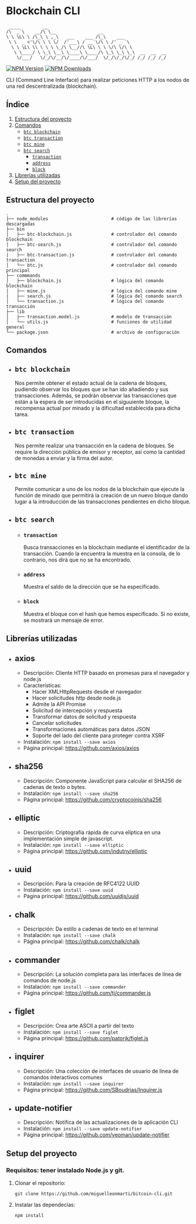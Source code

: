 # Blockchain CLI

```
 ____         __
/\  _`\    __/\ \__                __
\ \ \L\ \ /\_\ \ ,_\   ___    ___ /\_\    ___
 \ \  _ <'\/\ \ \ \/  /'___\ / __`\/\ \ /' _ `\
  \ \ \L\ \\ \ \ \ \_/\ \__//\ \L\ \ \ \/\ \/\ \
   \ \____/ \ \_\ \__\ \____\ \____/\ \_\ \_\ \_\  __  __  __
    \/___/   \/_/\/__/\/____/\/___/  \/_/\/_/\/_/ /_/ /_/ /_/
```

[![NPM Version][npm-image]][npm-url]
[![NPM Downloads][downloads-image]][downloads-url]

CLI (Command Line Interface) para realizar peticiones HTTP a los nodos de una red descentralizada (blockchain).

## Índice

1. [Estructura del proyecto](#estructura-del-proyecto)
2. [Comandos](#comandos)
    - [`btc blockchain`](#btc-blockchain)
    - [`btc transaction`](#btc-transaction)
    - [`btc mine`](#btc-mine)
    - [`btc search`](#btc-search)
        - [`transaction`](#transaction)
        - [`address`](#address)
        - [`block`](#block)
3. [Librerías utilizadas](#librerías-utilizadas)
4. [Setup del proyecto](#setup-del-proyecto)


## Estructura del proyecto

    .
    ├── node_modules                        # código de las librerías descargadas
    ├── bin                                 
    │   ├── btc-blockchain.js               # controlador del comando blockchain
    │   ├── btc-search.js                   # controlador del comando search
    |   ├── btc-transaction.js              # controlador del comando transaction
    │   └── btc.js                          # controlador del comando principal
    ├── commmands                            
    │   ├── blockchain.js                   # lógica del comando blockchain
    │   ├── mine.js                         # lógica del comando mine
    |   ├── search.js                       # lógica del comando search
    │   └── transaction.js                  # lógica del comando transacción
    ├── lib                                 
    │   ├── transaction.model.js            # modelo de transacción 
    │   └── utils.js                        # funciones de utilidad general
    └── package.json                        # archivo de configuración

## Comandos


- ## `btc blockchain`

    Nos permite obtener el estado actual de la cadena de bloques, pudiendo observar los bloques que se han ido añadiendo y sus transacciones. Además, se podrán observar las transacciones que están a la espera de ser introducidas en el siguuiente bloque, la recompensa actual por minado y la dificultad establecida para dicha tarea.

- ## `btc transaction`

    Nos permite realizar una transacción en la cadena de bloques. Se require la dirección pública de emisor y receptor, así como la cantidad de monedas a enviar y la firma del autor.


- ## `btc mine`

    Permite comunicar a uno de los nodos de la blockchain que ejecute la función de minado que permitirá la creación de un nuevo bloque dando lugar a la introducción de las transacciones pendientes en dicho bloque.

- ## `btc search`

    - ### `transaction`
        Busca transacciones en la blockchain mediante el identificador de la transacción. Cuando la encuentra la muestra en la consola, de lo contrario, nos dirá que no se ha encontrado.

    - ### `address`
        Muestra el saldo de la dirección que se ha especificado.

    - ### `block`
        Muestra el bloque con el hash que hemos especificado. Si no existe, se mostrará un mensaje de error. 

## Librerías utilizadas

- ## **axios**
  - Descripción: Cliente HTTP basado en promesas para el navegador y node.js
  - Características:
    - Hacer XMLHttpRequests desde el navegador
    - Hacer solicitudes http desde node.js
    - Admite la API Promise
    - Solicitud de intercepción y respuesta
    - Transformar datos de solicitud y respuesta
    - Cancelar solicitudes
    - Transformaciones automáticas para datos JSON
    - Soporte del lado del cliente para proteger contra XSRF
  - Instalación: `npm install --save axios`
  - Página principal: https://github.com/axios/axios

- ## **sha256**
  - Descripción: Componente JavaScript para calcular el SHA256 de cadenas de texto o bytes.
  - Instalación: `npm install --save sha256`
  - Página principal: https://github.com/cryptocoinjs/sha256

- ## **elliptic**
  - Descripción: Criptografía rápida de curva elíptica en una implementación simple de javascript.
  - Instalación: `npm install --save elliptic`
  - Página principal: https://github.com/indutny/elliptic

- ## **uuid**
  - Descripción: Para la creación de RFC4122 UUID
  - Instalación: `npm install --save uuid`
  - Página principal: https://github.com/uuidjs/uuid

- ## **chalk**
  - Descripción: Da estilo a cadenas de texto en el terminal
  - Instalación: `npm install --save chalk`
  - Página principal: https://github.com/chalk/chalk

- ## **commander**
  - Descripción: La solución completa para las interfaces de línea de comandos de node.js
  - Instalación: `npm install --save commander`
  - Página principal: https://github.com/tj/commander.js

- ## **figlet**
  - Descripción: Crea arte ASCII a partir del texto 
  - Instalación: `npm install --save figlet`
  - Página principal: https://github.com/patorjk/figlet.js

- ## **inquirer**
  - Descripción: Una colección de interfaces de usuario de línea de comandos interactivos comunes
  - Instalación: `npm install --save inquirer`
  - Página principal: https://github.com/SBoudrias/Inquirer.js

- ## **update-notifier**
  - Descripción: Notifica de las actualizaciones de la aplicación CLI
  - Instalación: `npm install --save update-notifier`
  - Página principal: https://github.com/yeoman/update-notifier

## Setup del proyecto

### Requisitos: tener instalado Node.js y git.

1. Clonar el repositorio: 

    ```git clone https://github.com/miguelleonmarti/bitcoin-cli.git```

2. Instalar las dependecias: 

    ```npm install```

[npm-image]: https://img.shields.io/npm/v/@miguelleonmarti/bitcoincli.svg
[npm-url]: https://npmjs.org/package/@miguelleonmarti/bitcoincli
[downloads-image]: https://img.shields.io/npm/dm/@miguelleonmarti/bitcoincli.svg
[downloads-url]: https://npmcharts.com/compare/@miguelleonmarti/bitcoincli?minimal=true

